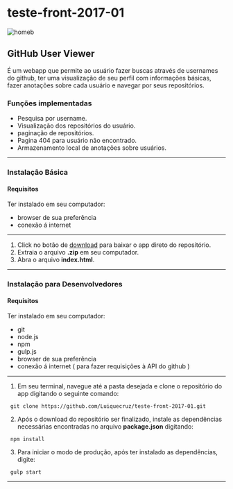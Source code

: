 # teste-front-2017-01

![homeb](https://cloud.githubusercontent.com/assets/12043837/25412009/72805176-29f6-11e7-8f68-eb3ac8e777ef.png)

## GitHub User Viewer
É um webapp que permite ao usuário fazer buscas através de usernames do github, ter uma visualização de seu perfil com informações básicas, fazer anotações sobre cada usuário e navegar por seus repositórios.

### Funções implementadas

* Pesquisa por username.
* Visualização dos repositórios do usuário.
* paginação de repositórios.
* Pagina 404 para usuário não encontrado.
* Armazenamento local de anotações sobre usuários.

---

### Instalação Básica
#### Requisitos
Ter instalado em seu computador:

* browser de sua preferência
* conexão á internet

---

1. Click no botão de [download](https://github.com/Luiquecruz/teste-front-2017-01/archive/master.zip) para baixar o app direto do repositório.
2. Extraia o arquivo **.zip** em seu computador.
3. Abra o arquivo **index.html**.

---

### Instalação para Desenvolvedores
#### Requisitos
Ter instalado em seu computador:

* git
* node.js
* npm
* gulp.js
* browser de sua preferência
* conexão á internet ( para fazer requisições à API do github )

---

1. Em seu terminal, navegue até a pasta desejada e clone o repositório do app digitando o seguinte comando:

 ```
  git clone https://github.com/Luiquecruz/teste-front-2017-01.git
 ```

2. Após o download do repositório ser finalizado,  instale as dependências necessárias encontradas no arquivo **package.json** digitando:

 ```
  npm install
 ```

3. Para iniciar o modo de produção, após ter instalado as dependências, digite:

 ```
  gulp start
 ```

 ---
